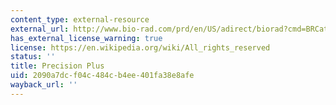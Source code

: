 ```yaml
---
content_type: external-resource
external_url: http://www.bio-rad.com/prd/en/US/adirect/biorad?cmd=BRCatgProductDetail&productID=241601
has_external_license_warning: true
license: https://en.wikipedia.org/wiki/All_rights_reserved
status: ''
title: Precision Plus
uid: 2090a7dc-f04c-484c-b4ee-401fa38e8afe
wayback_url: ''
---
```

